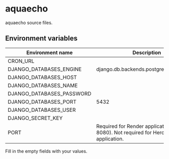 # aquaecho
aquaecho source files.

## Environment variables
Environment name | Description
---|---
CRON_URL | 
DJANGO_DATABASES_ENGINE | django.db.backends.postgresql_psycopg2
DJANGO_DATABASES_HOST | 
DJANGO_DATABASES_NAME | 
DJANGO_DATABASES_PASSWORD | 
DJANGO_DATABASES_PORT | 5432
DJANGO_DATABASES_USER | 
DJANGO_SECRET_KEY | 
PORT | Required for Render application (e.g. 8080). Not required for Heroku application.

Fill in the empty fields with your values.
